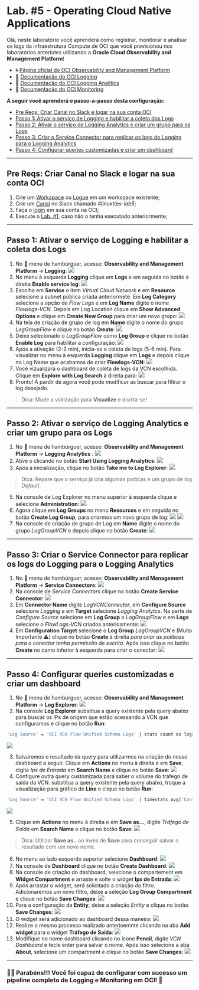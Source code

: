 # Lab. #5 - Operating Cloud Native Applications

Olá, neste laboratório você aprenderá como registrar, monitorar e analisar os logs da infraestrutura Compute de OCI que você provisionou nos laboratórios anteriotes utilizando a **Oracle Cloud Observability and Management Platform**!

- 🌀 [Página oficial do OCI Observability and Management Platform](https://www.oracle.com/br/manageability/)
- 🧾 [Documentação do OCI Logging](https://docs.oracle.com/en-us/iaas/Content/Logging/Concepts/loggingoverview.htm)
- 🧾 [Documentação do OCI Logging Analitics](https://docs.oracle.com/en-us/iaas/logging-analytics/index.html)
- 🧾 [Documentação do OCI Monitoring](https://docs.oracle.com/en-us/iaas/Content/Monitoring/Concepts/monitoringoverview.htm)

**A seguir você aprenderá o passo-a-passo desta configuração:**

- [Pre Reqs: Criar Canal no Slack e logar na sua conta OCI](#PreReqs)
- [Passo 1: Ativar o serviço de Logging e habilitar a coleta dos Logs](#Passo1)
- [Passo 2: Ativar o serviço de Logging Analytics e criar um grupo para os Logs](#Passo2)
- [Passo 3: Criar o Service Connector para replicar os logs do Logging para o Logging Analytics](#Passo3)
- [Passo 4: Configurar queries customizadas e criar um dashboard](#Passo4)

- - -

## <a name="PreReqs"></a> Pre Reqs: Criar Canal no Slack e logar na sua conta OCI

 1. Crie um [Workapace](https://slack.com/intl/pt-br/help/articles/201402297-Criar-um-canal) ou [Logue](https://slack.com/intl/pt-br/help/articles/212681477-Entrar-no-Slack) em um workspace existente;
 2. Crie um [Canal](https://slack.com/intl/pt-br/help/articles/201402297-Criar-um-canal) no Slack chamado *#linuxtips-lab5*;
 3. Faça o [login](https://www.oracle.com/cloud/sign-in.html) em sua conta na OCI;
 4. Execute o [Lab. #1](../Lab.%20%231%20-%20Resource%20Provisioning), caso não o tenha executado anteriormente;

---

## <a name="Passo1"></a> Passo 1: Ativar o serviço de Logging e habilitar a coleta dos Logs

1. No 🍔 menu de hambúrguer, acesse: **Observability and Management Platform** → **Logging**:
![](https://github.com/ladan19/images-lp/blob/main/photo-2.png?raw=true)
2. No menu à esquerda **Logging** clique em **Logs** e em seguida no botão à direita **Enable service log**:
![](https://github.com/ladan19/images-lp/blob/main/photo-3.png?raw=true)
3. Escolha em **Service** o item *Virtual Cloud Network* e em **Resource** selecione a subnet pública criada anteriormete. Em **Log Category** selecione a opção de *Flow Logs* e em **Log Name** digite o nome *Flowlogs-VCN*. Depois em Log Location clique em **Show Advanced Options** e clique em **Create New Group** para criar um novo grupo:
![](https://github.com/ladan19/images-lp/blob/main/photo-4.png?raw=true)
4. Na tela de criação de grupo de log em **Name** digite o nome do grupo *LogGroupFlow* e clique no botão **Create**:
![](https://github.com/ladan19/images-lp/blob/main/photo-5.png?raw=true)
5. Deixe selecionado o *LogGroupFlow* como **Log Group** e clique no botão **Enable Log** para habilitar a configuração:
![](https://github.com/ladan19/images-lp/blob/main/photo-6.png?raw=true)
6. Após a ativação (2-3 min), inicia-se a coleta de logs (5-6 min). Para visualizar no menu à esquerda **Logging** clique em **Logs** e depois clique no Log Name que acabamos de criar **Flowlogs-VCN**:
![](https://github.com/ladan19/images-lp/blob/main/photo-7.png?raw=true)
7. Você vizualizará o dashboard de coleta de logs da VCN escolhida. Clique em **Explore with Log Search** à direita para:
![](https://github.com/ladan19/images-lp/blob/main/photo-8.png?raw=true)
8. Pronto! A pardir de agora você pode modificar as buscar para filtrar o log desejado.

> Dica: Mude a vialização para **Visualize** e divirta-se!


---

## <a name="Passo2"></a> Passo 2: Ativar o serviço de Logging Analytics e criar um grupo para os Logs

1. No 🍔 menu de hambúrguer, acesse: **Observability and Management Platform** → **Logging Analytics** :
![](https://github.com/ladan19/images-lp/blob/main/photo-10.png?raw=true)
2. Ative o clicando no botão **Start Using Logging Analytics**:
![](https://github.com/ladan19/images-lp/blob/main/photo-11.png?raw=true)
3. Após a inicialização, clique no botão **Take me to Log Explorer**:
![](https://github.com/ladan19/images-lp/blob/main/photo-12.png?raw=true)

> Dica: Repare que o serviço já cria algumas poíticas e um grupo de log *Default*.

5. Na console de Log Explorer no menu superior à esquerda clique e selecione **Administration**:
![](https://github.com/CeInnovationTeam/OCI-FastTrack-Developer-LINUXtips/blob/main/Lab.%20%235%20-%20Operating%20Cloud%20Native%20Applications/images/Image02.png?raw=true)
6. Agora clique em **Log Groups** no menu **Resources** e em seguida no botão **Create Log Group**, para criarmos um novo grupo de log:
![](https://github.com/ladan19/images-lp/blob/main/photo-13.png?raw=true)
![](https://github.com/ladan19/images-lp/blob/main/photo-14.png?raw=true)
7. Na console de criação de grupo de Log em **Name** digite o nome do grupo *LogGroupVCN* e depois clique no botão **Create**:
![](https://github.com/ladan19/images-lp/blob/main/photo15.png?raw=true)

---

## <a name="Passo3"></a> Passo 3: Criar o Service Connector para replicar os logs do Logging para o Logging Analytics

1. No 🍔 menu de hambúrguer, acesse: **Observability and Management Platform** → **Service Connectors**:
![](https://github.com/ladan19/images-lp/blob/main/photo-16.png?raw=true)
3. Na console de *Service Connectors* clique no botão **Create Service Connector**:
![](https://github.com/CeInnovationTeam/OCI-FastTrack-Developer-LINUXtips/blob/main/Lab.%20%235%20-%20Operating%20Cloud%20Native%20Applications/images/Image03.png?raw=true)
1. Em **Connector Name** digite *LogVCNConnector*, em **Configure Source** selecione *Logging* e em **Target** selecione *Logging Analytcs*. Na parte de *Configure Source* selecione em **Log Group** o *LogGroupFlow* e em **Logs** selecione o *FlowLogs-VCN* criados anteriosmente:
![](https://github.com/ladan19/images-lp/blob/main/photo17.png?raw=true)
1. Em **Configuration Target** selecione o **Log Group** *LogGroupVCN* e (Muito Importante :warning:) clique no botão **Create** à direita _para criar as políticas para o conector tenha permissão de escrita_. Após isso clique no botão **Create** no canto inferior à esquerda para criar o conector:
![](https://github.com/ladan19/images-lp/blob/main/photo-18.png?raw=true)

---

## <a name="Passo4"></a> Passo 4: Configurar queries customizadas e criar um dashboard

1. No 🍔 menu de hambúrguer, acesse: **Observability and Management Platform** → **Log Explorer**:
![](https://github.com/ladan19/images-lp/blob/main/photo-19png.png?raw=true)
2. Na console **Log Explorer** substitua a query existente pela query abaixo para buscar os IPs de origem que estão acessando a VCN que configuramos e clique no botão **Run**:

```sh
'Log Source' = 'OCI VCN Flow Unified Schema Logs' | stats count as logrecords by 'Source IP'
```

![](https://github.com/ladan19/images-lp/blob/main/photo-21.png?raw=true)

3. Salvaremos o resultado da query para utilizarmos na criação do nosso dashboard a seguir. Clique em **Actions** no menu à direita e em **Save**, digite *Ips de Entrada* em **Search Name** e clique no botão **Save**:
![](https://github.com/CeInnovationTeam/OCI-FastTrack-Developer-LINUXtips/blob/main/Lab.%20%235%20-%20Operating%20Cloud%20Native%20Applications/images/Image06.png?raw=true)
4. Configure outra query customizada para saber o volume do tráfego de saída da VCN. substitua a query existente pela query abaixo, troque a visualização para gráfico de **Line** e clique no botão **Run**:

```sh
'Log Source' = 'OCI VCN Flow Unified Schema Logs' | timestats avg('Content Size Out') as 'Outbound Traffic'
```

![](https://github.com/ladan19/images-lp/blob/main/photo-23.png?raw=true)

5. Clique em **Actions** no menu à direita e em **Save as...**, digite *Tráfego de Saída* em **Search Name** e clique no botão **Save**:
![](https://github.com/CeInnovationTeam/OCI-FastTrack-Developer-LINUXtips/blob/main/Lab.%20%235%20-%20Operating%20Cloud%20Native%20Applications/images/Image05.png?raw=true)

> Dica: Utilizar **Save as..** ao invés de **Save** para conseguir salvar o resultado com um novo nome.

6. No menu ao lado esquerdo superior selecione **Dashboard**:
![](https://github.com/ladan19/images-lp/blob/main/photo-26.png?raw=true)
7. Na console de **Dashboard** clique no botão **Create Dashboard**:
![](https://github.com/ladan19/images-lp/blob/main/photo-27.png?raw=true)
8. Na console de criação do dashboard, selecione o compartement em **Widget Compartment** e arraste e solte o widget **Ips de Entrada**:
![](https://github.com/ladan19/images-lp/blob/main/photo-28.png?raw=true)
10. Após arrastar o widget, será solicitado a criação do filtro. Adicionaremos um novo filtro, deixe a seleção **Log Group Compartment** e clique no botão **Save Changes**:
![](https://github.com/CeInnovationTeam/OCI-FastTrack-Developer-LINUXtips/blob/main/Lab.%20%235%20-%20Operating%20Cloud%20Native%20Applications/images/Image07.png?raw=true)
11. Para a configuração da **Entity**, deixe a seleção *Entity* e clique no botão **Save Changes**:
![](https://github.com/CeInnovationTeam/OCI-FastTrack-Developer-LINUXtips/blob/main/Lab.%20%235%20-%20Operating%20Cloud%20Native%20Applications/images/Image08.png?raw=true)
12. O widget será adicionado ao dashboard dessa maneira:
![](https://github.com/ladan19/images-lp/blob/main/photo-30.png?raw=true)
13. Realize o mesmo processo realizado anterioemnte clicando na aba **Add widget** para o widget **Tráfego de Saída**:
![](https://github.com/ladan19/images-lp/blob/main/photo-31.png?raw=true)
14. Modifique no nome dashboard clicando no ícone **Pencil**, digite *VCN Dashboard* e tecle enter para salvar o nome. Após isso selecione a aba **About**, selecione um compartment e clique no botão **Save Changes**:
![](https://github.com/ladan19/images-lp/blob/main/photo-33.png?raw=true)

---

### 👏🏻 Parabéns!!! Você foi capaz de configurar com sucesso um pipeline completo de **Logging** e **Monitoring** em OCI! 🚀
